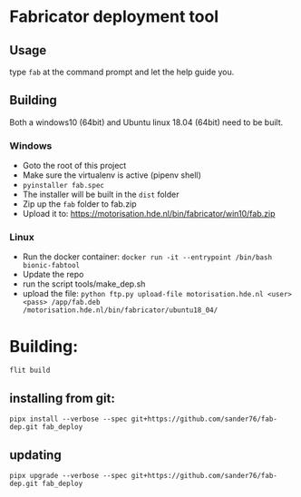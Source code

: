 # Fabricator deployment tool

## Usage

type `fab` at the command prompt and let the help guide you.

## Building

Both a windows10 (64bit) and Ubuntu linux 18.04 (64bit) need to be built.

### Windows

- Goto the root of this project
- Make sure the virtualenv is active (pipenv shell)
- `pyinstaller fab.spec`
- The installer will be built in the `dist` folder
- Zip up the `fab` folder to fab.zip
- Upload it to: https://motorisation.hde.nl/bin/fabricator/win10/fab.zip

### Linux

- Run the docker container: `docker run -it --entrypoint /bin/bash bionic-fabtool`
- Update the repo
- run the script tools/make_dep.sh
- upload the file: `python ftp.py upload-file motorisation.hde.nl <user> <pass> /app/fab.deb /motorisation.hde.nl/bin/fabricator/ubuntu18_04/`


# Building:

`flit build`


## installing from git:

`pipx install --verbose --spec git+https://github.com/sander76/fab-dep.git fab_deploy`

## updating

`pipx upgrade --verbose --spec git+https://github.com/sander76/fab-dep.git fab_deploy`

